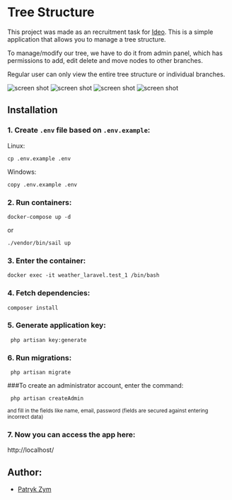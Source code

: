 # Tree Structure

This project was made as an recruitment task for [Ideo](https://www.ideo.pl/).
This is a simple application that allows you to manage a tree structure.

To manage/modify our tree, we have to do it from admin panel, which has permissions to add, edit delete and move nodes to other branches.

Regular user can only view the entire tree structure or individual branches.

![screen shot](https://i.ibb.co/C9Kw5dN/NotLogIn.png)
![screen shot](https://i.ibb.co/S0F0drZ/login.png)
![screen shot](https://i.ibb.co/3dN6tYq/admin-Panel.png)
![screen shot](https://i.ibb.co/sQPK9dW/edit.png)

## Installation
### 1. Create `.env` file based on `.env.example`:
Linux:
```shell script
cp .env.example .env
```
Windows:
```shell script
copy .env.example .env
```
### 2. Run containers:
```shell script
docker-compose up -d
```
or
```shell script
./vendor/bin/sail up
```

### 3. Enter the container:
```shell script
docker exec -it weather_laravel.test_1 /bin/bash
```

### 4. Fetch dependencies:
```shell script
composer install
```

### 5. Generate application key:
```shell script
 php artisan key:generate
```

### 6. Run migrations:
```shell script
 php artisan migrate
```

###To create an administrator account, enter the command:
```shell script
 php artisan createAdmin
```
<sub>and fill in the fields like name, email, password (fields are secured against entering incorrect data)</sup>

### 7. Now you can access the app here:
http://localhost/

## Author:
- [Patryk Zym](https://github.com/rewe999/)
